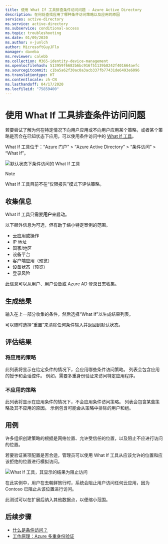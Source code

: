 ```yaml
---
title: 使用 What If 工具排查条件访问问题 - Azure Active Directory
description: 在何处查找应用了哪种条件访问策略以及应用的原因
services: active-directory
ms.service: active-directory
ms.subservice: conditional-access
ms.topic: troubleshooting
ms.date: 01/09/2020
ms.author: v-junlch
author: MicrosoftGuyJFlo
manager: daveba
ms.reviewer: calebb
ms.collection: M365-identity-device-management
ms.openlocfilehash: 513959f6682b6bc916f51139b8242f401664aefc
ms.sourcegitcommit: c1ba5a62f30ac0a3acb337fb77431de6493e6096
ms.translationtype: HT
ms.contentlocale: zh-CN
ms.lasthandoff: 04/17/2020
ms.locfileid: "75859400"
---
```

# <a name="troubleshooting-conditional-access-using-the-what-if-tool"></a>使用 What If 工具排查条件访问问题

若要尝试了解为何在特定情况下向用户应用或不向用户应用某个策略，或者某个策略是否会在已知状态下应用，可以使用条件访问中的 [What If 工具](what-if-tool.md)。

What If 工具位于：“Azure 门户”   > “Azure Active Directory”   > “条件访问”   >   “What If”。

![默认状态下条件访问的 What If 工具](./media/troubleshoot-conditional-access-what-if/conditional-access-what-if-tool.png)

> [!NOTE]
> What If 工具目前不在“仅限报告”模式下评估策略。

## <a name="gathering-information"></a>收集信息

What If 工具只需要**用户**来启动。 

以下额外信息为可选，但有助于缩小特定案例的范围。

* 云应用或操作
* IP 地址 
* 国家/地区
* 设备平台
* 客户端应用（预览）
* 设备状态（预览） 
* 登录风险

此信息可以从用户、用户设备或 Azure AD 登录日志收集。

## <a name="generating-results"></a>生成结果

输入在上一部分收集的条件，然后选择“What If”以生成结果列表。  

可以随时选择“重置”来清除任何条件输入并返回到默认状态。 

## <a name="evaluating-results"></a>评估结果

### <a name="policies-that-will-apply"></a>将应用的策略

此列表将显示在给定条件的情况下，会应用哪些条件访问策略。 列表会包含应用的授予和会话控件。 例如，需要多重身份验证来访问特定应用程序。

### <a name="policies-that-will-not-apply"></a>不应用的策略

此列表将显示在应用条件的情况下，不会应用条件访问策略。 列表会包含某些策略及其不应用的原因。 示例包含可能会从策略中排除的用户和组。

## <a name="use-case"></a>用例

许多组织创建策略的根据是网络位置、允许受信任的位置，以及阻止不应进行访问的位置。

若要验证某项配置是否合适，管理员可以使用 What If 工具从应该允许的位置和应该拒绝的位置进行模拟访问。

![What If 工具，其显示的结果为阻止访问](./media/troubleshoot-conditional-access-what-if/conditional-access-what-if-results.png)

在此实例中，用户在去朝鲜旅行时，系统会阻止用户访问任何云应用，因为 Contoso 已阻止从该位置进行访问。

此测试可以在扩展后纳入其他数据点，以便缩小范围。

## <a name="next-steps"></a>后续步骤

* [什么是条件访问？](overview.md)
* [工作原理：Azure 多重身份验证](../authentication/concept-mfa-howitworks.md)

